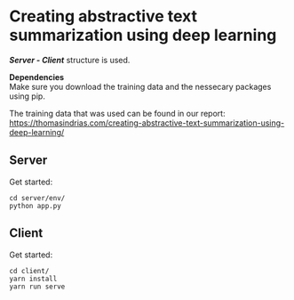 # Creating abstractive text summarization using deep learning

___Server - Client___ structure is used.

__Dependencies__ <br>
Make sure you download the training data and the nessecary packages using pip.

The training data that was used can be found in our report:
https://thomasindrias.com/creating-abstractive-text-summarization-using-deep-learning/

## Server
Get started:
```
cd server/env/
python app.py
```

## Client
Get started:
```
cd client/
yarn install
yarn run serve
```
